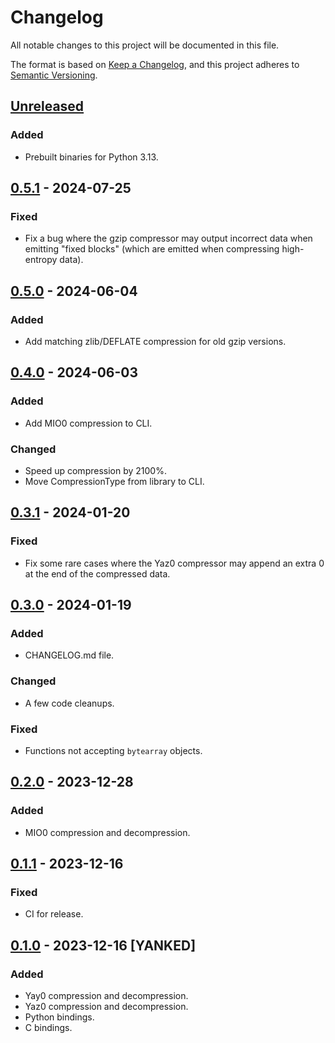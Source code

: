 # Changelog

All notable changes to this project will be documented in this file.

The format is based on [Keep a Changelog](https://keepachangelog.com/en/1.1.0/),
and this project adheres to [Semantic Versioning](https://semver.org/spec/v2.0.0.html).

## [Unreleased]

### Added

- Prebuilt binaries for Python 3.13.

## [0.5.1] - 2024-07-25

### Fixed

- Fix a bug where the gzip compressor may output incorrect data when emitting
  "fixed blocks" (which are emitted when compressing high-entropy data).

## [0.5.0] - 2024-06-04

### Added

- Add matching zlib/DEFLATE compression for old gzip versions.

## [0.4.0] - 2024-06-03

### Added

- Add MIO0 compression to CLI.

### Changed

- Speed up compression by 2100%.
- Move CompressionType from library to CLI.

## [0.3.1] - 2024-01-20

### Fixed

- Fix some rare cases where the Yaz0 compressor may append an extra 0 at the end of the compressed data.

## [0.3.0] - 2024-01-19

### Added

- CHANGELOG.md file.

### Changed

- A few code cleanups.

### Fixed

- Functions not accepting `bytearray` objects.

## [0.2.0] - 2023-12-28

### Added

- MIO0 compression and decompression.

## [0.1.1] - 2023-12-16

### Fixed

- CI for release.

## [0.1.0] - 2023-12-16 [YANKED]

### Added

- Yay0 compression and decompression.
- Yaz0 compression and decompression.
- Python bindings.
- C bindings.

[unreleased]: https://github.com/decompals/crunch64/compare/0.5.1...HEAD
[0.5.1]: https://github.com/decompals/crunch64/compare/0.5.0...0.5.1
[0.5.0]: https://github.com/decompals/crunch64/compare/0.4.0...0.5.0
[0.4.0]: https://github.com/decompals/crunch64/compare/0.3.1...0.4.0
[0.3.1]: https://github.com/decompals/crunch64/compare/0.3.0...0.3.1
[0.3.0]: https://github.com/decompals/crunch64/compare/0.2.0...0.3.0
[0.2.0]: https://github.com/decompals/crunch64/compare/0.1.1...0.2.0
[0.1.1]: https://github.com/decompals/crunch64/compare/0.1.0...0.1.1
[0.1.0]: https://github.com/decompals/crunch64/releases/tag/0.1.0
